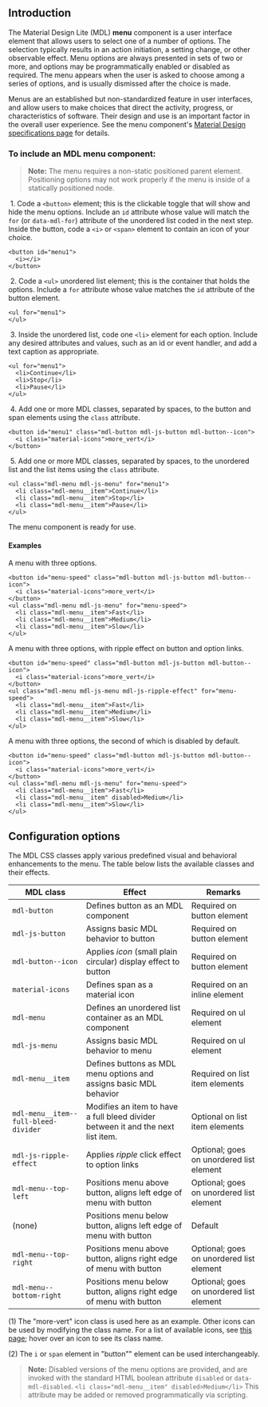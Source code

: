<h2 id="introduction">Introduction</h2>

<p>The Material Design Lite (MDL) <strong>menu</strong> component is a user interface element that allows users to select one of a number of options. The selection typically results in an action initiation, a setting change, or other observable effect. Menu options are always presented in sets of two or more, and options may be programmatically enabled or disabled as required. The menu appears when the user is asked to choose among a series of options, and is usually dismissed after the choice is made.</p>

<p>Menus are an established but non-standardized feature in user interfaces, and allow users to make choices that direct the activity, progress, or characteristics of software. Their design and use is an important factor in the overall user experience. See the menu component's <a href="http://www.google.com/design/spec/components/menus.html">Material Design specifications page</a> for details.</p>

<h3 id="to-include-an-mdl-%2A%2Amenu%2A%2A-component%3A">To include an MDL <strong>menu</strong> component:</h3>

<blockquote>
  <p><strong>Note:</strong> The menu requires a non-static positioned parent element. Positioning options may not work properly if the menu is inside of a statically positioned node.</p>
</blockquote>

<p>&nbsp;1. Code a <code>&lt;button&gt;</code> element; this is the clickable toggle that will show and hide the menu options. Include an <code>id</code> attribute whose value will match the <code>for</code> (or <code>data-mdl-for</code>) attribute of the unordered list coded in the next step. Inside the button, code a <code>&lt;i&gt;</code> or <code>&lt;span&gt;</code> element to contain an icon of your choice.</p>

<pre><code class="html">&lt;button id="menu1"&gt;
  &lt;i&gt;&lt;/i&gt;
&lt;/button&gt;
</code></pre>

<p>&nbsp;2. Code a <code>&lt;ul&gt;</code> unordered list element; this is the container that holds the options. Include a <code>for</code> attribute whose value matches the <code>id</code> attribute of the button element.</p>

<pre><code class="html">&lt;ul for="menu1"&gt;
&lt;/ul&gt;
</code></pre>

<p>&nbsp;3. Inside the unordered list, code one <code>&lt;li&gt;</code> element for each option. Include any desired attributes and values, such as an id or event handler, and add a text caption as appropriate.</p>

<pre><code class="html">&lt;ul for="menu1"&gt;
  &lt;li&gt;Continue&lt;/li&gt;
  &lt;li&gt;Stop&lt;/li&gt;
  &lt;li&gt;Pause&lt;/li&gt;
&lt;/ul&gt;
</code></pre>

<p>&nbsp;4. Add one or more MDL classes, separated by spaces, to the button and span elements using the <code>class</code> attribute.</p>

<pre><code class="html">&lt;button id="menu1" class="mdl-button mdl-js-button mdl-button--icon"&gt;
  &lt;i class="material-icons"&gt;more_vert&lt;/i&gt;
&lt;/button&gt;
</code></pre>

<p>&nbsp;5. Add one or more MDL classes, separated by spaces, to the unordered list and the list items using the <code>class</code> attribute.</p>

<pre><code class="html">&lt;ul class="mdl-menu mdl-js-menu" for="menu1"&gt;
  &lt;li class="mdl-menu__item"&gt;Continue&lt;/li&gt;
  &lt;li class="mdl-menu__item"&gt;Stop&lt;/li&gt;
  &lt;li class="mdl-menu__item"&gt;Pause&lt;/li&gt;
&lt;/ul&gt;
</code></pre>

<p>The menu component is ready for use.</p>

<h4 id="examples">Examples</h4>

<p>A menu with three options.</p>

<pre><code class="html">&lt;button id="menu-speed" class="mdl-button mdl-js-button mdl-button--icon"&gt;
  &lt;i class="material-icons"&gt;more_vert&lt;/i&gt;
&lt;/button&gt;
&lt;ul class="mdl-menu mdl-js-menu" for="menu-speed"&gt;
  &lt;li class="mdl-menu__item"&gt;Fast&lt;/li&gt;
  &lt;li class="mdl-menu__item"&gt;Medium&lt;/li&gt;
  &lt;li class="mdl-menu__item"&gt;Slow&lt;/li&gt;
&lt;/ul&gt;
</code></pre>

<p>A menu with three options, with ripple effect on button and option links.</p>

<pre><code class="html">&lt;button id="menu-speed" class="mdl-button mdl-js-button mdl-button--icon"&gt;
  &lt;i class="material-icons"&gt;more_vert&lt;/i&gt;
&lt;/button&gt;
&lt;ul class="mdl-menu mdl-js-menu mdl-js-ripple-effect" for="menu-speed"&gt;
  &lt;li class="mdl-menu__item"&gt;Fast&lt;/li&gt;
  &lt;li class="mdl-menu__item"&gt;Medium&lt;/li&gt;
  &lt;li class="mdl-menu__item"&gt;Slow&lt;/li&gt;
&lt;/ul&gt;
</code></pre>

<p>A menu with three options, the second of which is disabled by default.</p>

<pre><code class="html">&lt;button id="menu-speed" class="mdl-button mdl-js-button mdl-button--icon"&gt;
  &lt;i class="material-icons"&gt;more_vert&lt;/i&gt;
&lt;/button&gt;
&lt;ul class="mdl-menu mdl-js-menu" for="menu-speed"&gt;
  &lt;li class="mdl-menu__item"&gt;Fast&lt;/li&gt;
  &lt;li class="mdl-menu__item" disabled&gt;Medium&lt;/li&gt;
  &lt;li class="mdl-menu__item"&gt;Slow&lt;/li&gt;
&lt;/ul&gt;
</code></pre>

<h2 id="configuration-options">Configuration options</h2>

<p>The MDL CSS classes apply various predefined visual and behavioral enhancements to the menu. The table below lists the available classes and their effects.</p>

<table>
<thead>
<tr>
  <th>MDL class</th>
  <th>Effect</th>
  <th>Remarks</th>
</tr>
</thead>
<tbody>
<tr>
  <td><code>mdl-button</code></td>
  <td>Defines button as an MDL component</td>
  <td>Required on button element</td>
</tr>
<tr>
  <td><code>mdl-js-button</code></td>
  <td>Assigns basic MDL behavior to button</td>
  <td>Required on button element</td>
</tr>
<tr>
  <td><code>mdl-button--icon</code></td>
  <td>Applies <em>icon</em> (small plain circular) display effect to button</td>
  <td>Required on button element</td>
</tr>
<tr>
  <td><code>material-icons</code></td>
  <td>Defines span as a material icon</td>
  <td>Required on an inline element</td>
</tr>
<tr>
  <td><code>mdl-menu</code></td>
  <td>Defines an unordered list container as an MDL component</td>
  <td>Required on ul element</td>
</tr>
<tr>
  <td><code>mdl-js-menu</code></td>
  <td>Assigns basic MDL behavior to menu</td>
  <td>Required on ul element</td>
</tr>
<tr>
  <td><code>mdl-menu__item</code></td>
  <td>Defines buttons as MDL menu options and assigns basic MDL behavior</td>
  <td>Required on list item elements</td>
</tr>
<tr>
  <td><code>mdl-menu__item--full-bleed-divider</code></td>
  <td>Modifies an item to have a full bleed divider between it and the next list item.</td>
  <td>Optional on list item elements</td>
</tr>
<tr>
  <td><code>mdl-js-ripple-effect</code></td>
  <td>Applies <em>ripple</em> click effect to option links</td>
  <td>Optional; goes on unordered list element</td>
</tr>
<tr>
  <td><code>mdl-menu--top-left</code></td>
  <td>Positions menu above button, aligns left edge of menu with button</td>
  <td>Optional; goes on unordered list element</td>
</tr>
<tr>
  <td>(none)</td>
  <td>Positions menu below button, aligns left edge of menu with button</td>
  <td>Default</td>
</tr>
<tr>
  <td><code>mdl-menu--top-right</code></td>
  <td>Positions menu above button, aligns right edge of menu with button</td>
  <td>Optional; goes on unordered list element</td>
</tr>
<tr>
  <td><code>mdl-menu--bottom-right</code></td>
  <td>Positions menu below button, aligns right edge of menu with button</td>
  <td>Optional; goes on unordered list element</td>
</tr>
</tbody>
</table>

<p>(1) The "more-vert" icon class is used here as an example. Other icons can be used by modifying the class name. For a list of available icons, see <a href="http://google.github.io/web-starter-kit/latest/styleguide/icons/demo.html">this page</a>; hover over an icon to see its class name.</p>

<p>(2) The <code>i</code> or <code>span</code> element in "button"" element can be used interchangeably.</p>

<blockquote>
  <p><strong>Note:</strong> Disabled versions of the menu options are provided, and are invoked with the standard HTML boolean attribute <code>disabled</code> or <code>data-mdl-disabled</code>. <code>&lt;li class="mdl-menu__item" disabled&gt;Medium&lt;/li&gt;</code>
  This attribute may be added or removed programmatically via scripting.</p>
</blockquote>
